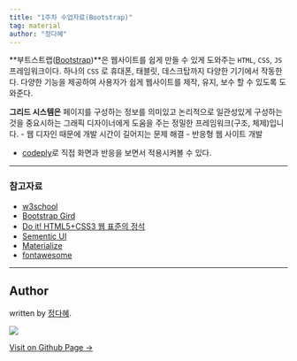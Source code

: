 ```yaml
---
title: "1주차 수업자료(Bootstrap)"
tag: material
author: "정다혜"
---
```


**부트스트랩([Bootstrap](https://getbootstrap.com/))**은 웹사이트를 쉽게 만들 수 있게 도와주는 `HTML`, `CSS`, `JS` 프레임워크이다. 하나의 `CSS` 로 휴대폰, 태블릿, 데스크탑까지 다양한 기기에서 작동한다. 다양한 기능을 제공하여 사용자가 쉽게 웹사이트를 제작, 유지, 보수 할 수 있도록 도와준다.


**그리드 시스템은** 페이지를 구성하는 정보를 의미있고 논리적으로 일관성있게 구성하는 것을 중요시하는 그래픽 디자이너에게 도움을 주는 정밀한 프레임워크(구조, 체제)입니다.
	- 웹 디자인 때문에 개발 시간이 길어지는 문제 해결
	- 반응형 웹 사이트 개발

- [codeply](https://www.codeply.com/)로 직접 화면과 반응을 보면서 적용시켜볼 수 있다.

---

### 참고자료

- [w3school](https://www.w3schools.com/)
- [Bootstrap Gird](http://getbootstrap.com/docs/4.0/layout/grid/)
- [Do it! HTML5+CSS3 웹 표준의 정석](http://book.naver.com/bookdb/book_detail.nhn?bid=11472743)
- [Sementic UI](https://semantic-ui.com/)
- [Materialize](http://materializecss.com/)
- [fontawesome](http://fontawesome.io/)

---

## Author

written by [정다혜](https://dh00023.github.io).

![](https://avatars.githubusercontent.com/dh00023?v=2&s=100)

<a href="https://dh00023.github.io" target="_blank" class="btn btn-black"><i class="fa fa-github fa-lg"></i> Visit on Github Page &rarr;</a>

